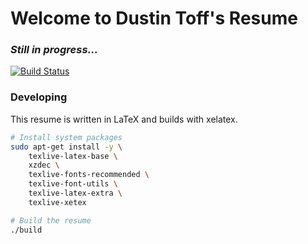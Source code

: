# Welcome to Dustin Toff's Resume
### *Still in progress...*

[![Build Status](https://travis-ci.org/quittle/www_dustindoloff_com.svg?branch=master)](https://travis-ci.org/quittle/www_dustindoloff_com)

### Developing

This resume is written in LaTeX and builds with xelatex.

```bash
# Install system packages
sudo apt-get install -y \
    texlive-latex-base \
    xzdec \
    texlive-fonts-recommended \
    texlive-font-utils \
    texlive-latex-extra \
    texlive-xetex

# Build the resume
./build
```
